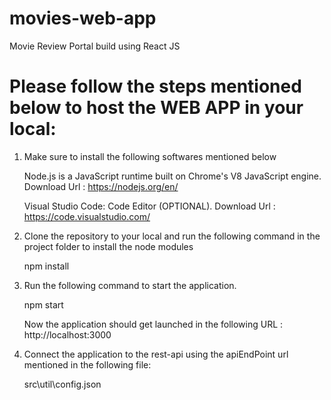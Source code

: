 # movies-web-app

Movie Review Portal build using React JS


# Please follow the steps mentioned below to host the WEB APP in your local:

1. Make sure to install the following softwares mentioned below

    Node.js is a JavaScript runtime built on Chrome's V8 JavaScript engine.
    Download Url : https://nodejs.org/en/
    
    Visual Studio Code: Code Editor (OPTIONAL).
    Download Url : https://code.visualstudio.com/
    
2. Clone the repository to your local and run the following command in the project folder to install the node modules

     npm install
     
3. Run the following command to start the application.

     npm start
     
   Now the application should get launched in the following URL : http://localhost:3000
   
4. Connect the application to the rest-api using the apiEndPoint url  mentioned in the following file:
    
      src\util\config.json
